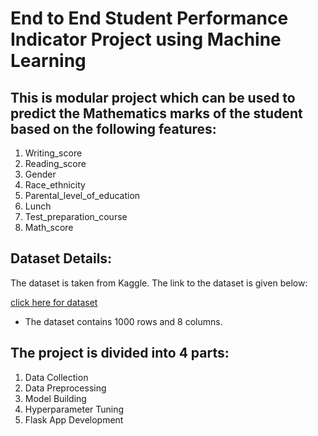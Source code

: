 # End to End Student Performance Indicator Project using Machine Learning

## This is modular project which can be used to predict the Mathematics marks of the student based on the following features:

 1. Writing_score
 2. Reading_score 
 3. Gender
 4. Race_ethnicity
 5. Parental_level_of_education
 6. Lunch
 7. Test_preparation_course
 8. Math_score
    
## Dataset Details:
The dataset is taken from Kaggle. The link to the dataset is given below:
 
[click here for dataset](https://www.kaggle.com/datasets/spscientist/students-performance-in-exams?datasetId=74977)

* The dataset contains 1000 rows and 8 columns.


## The project is divided into 4 parts:
1. Data Collection
2. Data Preprocessing
3. Model Building
4. Hyperparameter Tuning
5. Flask App Development 

